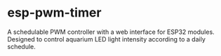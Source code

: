 # esp-pwm-timer
A schedulable PWM controller with a web interface for ESP32 modules. Designed to control aquarium LED light intensity according to a daily schedule.